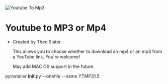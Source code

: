 ![Youtube To Mp3](https://github.com/TheoSlater/YoutubeToMp3-Mp4/assets/155472213/313749bc-a7f1-4d0e-8f41-4a1e31a8d69e)
# Youtube to MP3 or Mp4
- Created by Theo Slater.

  This allows you to choose whether to download an mp4 or an mp3 from a YouTube link.
  You're welcome!

  May add MAC OS support in the future.

pyinstaller __init__.py --onefile --name YTMP31.5
